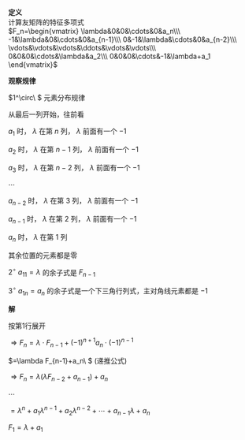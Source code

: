 **定义**    
计算友矩阵的特征多项式    
 $F_n=\begin{vmatrix}    
\lambda&0&0&\cdots&0&a_n\\\     
-1&\lambda&0&\cdots&0&a_{n-1}\\\     
0&-1&\lambda&\cdots&0&a_{n-2}\\\     
\vdots&\vdots&\vdots&\ddots&\vdots&\vdots\\\     
0&0&0&\cdots&\lambda&a_2\\\     
0&0&0&\cdots&-1&\lambda+a_1    
\end{vmatrix}$     
    
**观察规律**    
    
 $1^\circ\ $ 元素分布规律    
    
从最后一列开始，往前看    
    
 $a_1$ 时， $\lambda$ 在第 $n$ 列， $\lambda$ 前面有一个 $-1$     
    
 $a_2$ 时， $\lambda$ 在第 $n-1$ 列， $\lambda$ 前面有一个 $-1$     
    
 $a_3$ 时， $\lambda$ 在第 $n-2$ 列， $\lambda$ 前面有一个 $-1$     
    
 $\cdots$     
    
 $a_{n-2}$ 时， $\lambda$ 在第 $3$ 列， $\lambda$ 前面有一个 $-1$     
    
 $a_{n-1}$ 时， $\lambda$ 在第 $2$ 列， $\lambda$ 前面有一个 $-1$     
    
 $a_n$ 时， $\lambda$ 在第 $1$ 列    
    
其余位置的元素都是零    
    
 $2^\circ\ a_{11}=\lambda$ 的余子式是 $F_{n-1}$     
    
 $3^\circ\ a_{1n}=a_n$ 的余子式是一个下三角行列式，主对角线元素都是 $-1$     
    
**解**    
    
按第1行展开    
    
 $\Rightarrow F_n=\lambda\cdot F_{n-1}    
+(-1)^{n+1}a_n\cdot(-1)^{n-1}$     
    
 $=\lambda F_{n-1}+a_n\ $ (递推公式)     
    
 $\Rightarrow F_n=\lambda(\lambda F_{n-2}+a_{n-1})+a_n$     
    
 $\cdots$     
    
 $=\lambda^n+a_1\lambda^{n-1}+a_2\lambda^{n-2}+\cdots+a_{n-1}\lambda+a_n$     
    
 $F_1=\lambda+a_1$     

